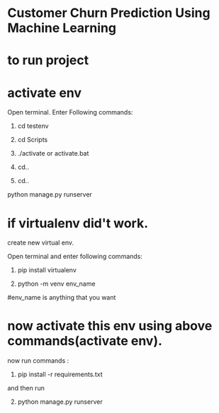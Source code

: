 # Customer Churn Prediction Using Machine Learning



# to run project

# activate env
Open terminal.
Enter Following commands:

1. cd testenv 

2. cd Scripts

3. ./activate or activate.bat

4. cd..

5. cd..

python manage.py runserver


# if virtualenv did't work.
create new virtual env.

Open terminal and enter following commands:

1. pip install virtualenv

2. python -m venv env_name

#env_name is anything that you want

# now activate this env using above commands(activate env).

now run commands :

1. pip install -r requirements.txt

and then run

2. python manage.py runserver
